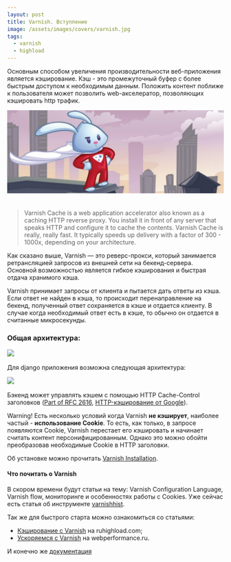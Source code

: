 ```yaml
---
layout: post
title: Varnish. Вступление
image: /assets/images/covers/varnish.jpg
tags:
  - varnish
  - highload
---
```



Основным способом увеличения производительности веб-приложения является кэширование. 
Кэш - это промежуточный буфер с более быстрым доступом к необходимым данным. 
Положить контент поближе к пользователя может позволить web-акселератор, позволяющих кэшировать http трафик.

<img class="img-responsive" src="/assets/images/covers/varnish.jpg" style="margin-bottom: 20px">

> Varnish Cache is a web application accelerator also known as a caching HTTP reverse proxy.
> You install it in front of any server that speaks HTTP and configure it to cache the contents. 
> Varnish Cache is really, really fast. 
> It typically speeds up delivery with a factor of 300 - 1000x, depending on your architecture.

Как сказано выше, Varnish — это реверс-прокси, который занимается ретрансляцией запросов из внешней сети на бекенд-сервера. 
Основной возможностью является гибкое кэширования и быстрая отдача хранимого кэша. 

Varnish принимает запросы от клиента и пытается дать ответы из кэша. Если ответ не найден в кэша, то происходит 
перенаправление на бекенд, полученный ответ сохраняется в кэше и отдается клиенту. 
В случае когда необходимый ответ есть в кэше, то обычно он отдается в считанные микросекунды. 

### Общая архитектура: 

<img class="img-responsive" src="https://docs.google.com/drawings/d/1BNNxn_gHjE2bpu0VE40YXDywy4u6ygy4rojkTtYKUbY/pub?w=845&amp;h=221">


Для django приложения возможна следующая архитектура:
 

<img class="img-responsive" src="https://docs.google.com/drawings/d/1W7de5EiEdH2h2BXSK3xr8Lg-UD58eDrCq7LuT6bpORs/pub?w=1277&amp;h=545"> 
 
 
Бэкенд может управлять кэшем с помощью HTTP Cache-Control заголовков 
([Part of RFC 2616](http://www.w3.org/Protocols/rfc2616/rfc2616-sec13.html),
[HTTP-кэширование от Google](https://developers.google.com/web/fundamentals/performance/optimizing-content-efficiency/http-caching?hl=ru)).

<span class="label label-warning">Warning!</span> Есть несколько условий когда Varnish **не кэширует**, наиболее частый - **использование Cookie**. 
То есть, как только, в запросе появляются Cookie, Varnish перестает его кэшировать и начинает считать контент персонифицированным. Однако это можно обойти преобразовав необходимые Cookie в HTTP заголовки.

Об установке можно прочитать [Varnish Installation](https://www.varnish-cache.org/docs/4.0/installation/index.html).

#### Что почитать о Varnish
В скором времени будут статьи на тему: Varnish Configuration Language, Varnish flow, мониторинге и особенностях работы с Cookies. 
Уже сейчас есть статья об инструменте [varnishhist](/2015/04/16/varnishhist/). 

Так же для быстрого старта можно ознакомиться со статьями: 

- [Кэширование с Varnish](http://ruhighload.com/index.php/2009/04/21/varnish-%D0%B1%D1%8B%D1%81%D1%82%D1%80%D1%8B%D0%B9-%D1%81%D1%82%D0%B0%D1%80%D1%82/) на ruhighload.com;
- [Ускоряемся с Varnish](http://webperformance.ru/2011/06/03/varnish-speed-up/) на webperformance.ru.

И конечно же [документация](https://www.varnish-cache.org/docs/4.0/index.html)

